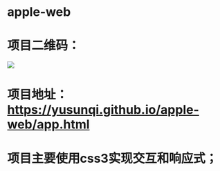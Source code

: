 # apple-web
# 项目二维码：
![](https://yusunqi.github.io/apple-web/images/apple-web.png)

# 项目地址：https://yusunqi.github.io/apple-web/app.html

# 项目主要使用css3实现交互和响应式；

